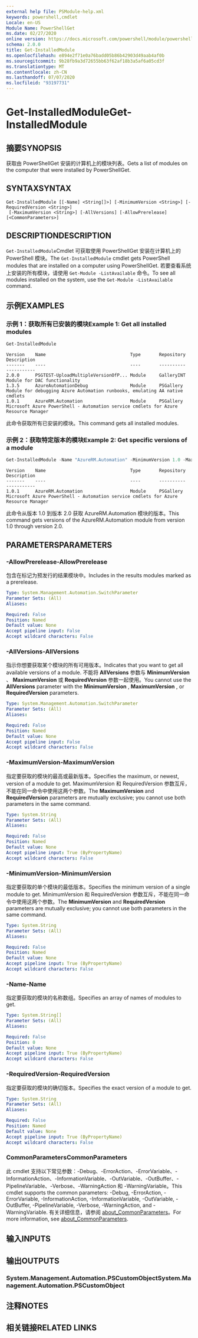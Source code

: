 ```yaml
---
external help file: PSModule-help.xml
keywords: powershell,cmdlet
Locale: en-US
Module Name: PowerShellGet
ms.date: 02/27/2020
online version: https://docs.microsoft.com/powershell/module/powershellget/get-installedmodule?view=powershell-5.1&WT.mc_id=ps-gethelp
schema: 2.0.0
title: Get-InstalledModule
ms.openlocfilehash: e894e2f71e0a76badd05b86b42903d49aab4af0b
ms.sourcegitcommit: 9b28fb9a3d72655bb63f62af18b3a5af6a05cd3f
ms.translationtype: MT
ms.contentlocale: zh-CN
ms.lasthandoff: 07/07/2020
ms.locfileid: "93197731"
---
```

# <span data-ttu-id="a86bf-103">Get-InstalledModule</span><span class="sxs-lookup"><span data-stu-id="a86bf-103">Get-InstalledModule</span></span>

## <span data-ttu-id="a86bf-104">摘要</span><span class="sxs-lookup"><span data-stu-id="a86bf-104">SYNOPSIS</span></span>
<span data-ttu-id="a86bf-105">获取由 PowerShellGet 安装的计算机上的模块列表。</span><span class="sxs-lookup"><span data-stu-id="a86bf-105">Gets a list of modules on the computer that were installed by PowerShellGet.</span></span>

## <span data-ttu-id="a86bf-106">SYNTAX</span><span class="sxs-lookup"><span data-stu-id="a86bf-106">SYNTAX</span></span>

```
Get-InstalledModule [[-Name] <String[]>] [-MinimumVersion <String>] [-RequiredVersion <String>]
 [-MaximumVersion <String>] [-AllVersions] [-AllowPrerelease] [<CommonParameters>]
```

## <span data-ttu-id="a86bf-107">DESCRIPTION</span><span class="sxs-lookup"><span data-stu-id="a86bf-107">DESCRIPTION</span></span>

<span data-ttu-id="a86bf-108">`Get-InstalledModule`Cmdlet 可获取使用 PowerShellGet 安装在计算机上的 PowerShell 模块。</span><span class="sxs-lookup"><span data-stu-id="a86bf-108">The `Get-InstalledModule` cmdlet gets PowerShell modules that are installed on a computer using PowerShellGet.</span></span> <span data-ttu-id="a86bf-109">若要查看系统上安装的所有模块，请使用 `Get-Module -ListAvailable` 命令。</span><span class="sxs-lookup"><span data-stu-id="a86bf-109">To see all modules installed on the system, use the `Get-Module -ListAvailable` command.</span></span>

## <span data-ttu-id="a86bf-110">示例</span><span class="sxs-lookup"><span data-stu-id="a86bf-110">EXAMPLES</span></span>

### <span data-ttu-id="a86bf-111">示例 1：获取所有已安装的模块</span><span class="sxs-lookup"><span data-stu-id="a86bf-111">Example 1: Get all installed modules</span></span>

```powershell
Get-InstalledModule
```

```Output
Version    Name                                Type       Repository     Description
-------    ----                                ----       ----------     -----------
2.0.0      PSGTEST-UploadMultipleVersionOfP... Module     GalleryINT     Module for DAC functionality
1.3.5      AzureAutomationDebug                Module     PSGallery      Module for debugging Azure Automation runbooks, emulating AA native cmdlets
1.0.1      AzureRM.Automation                  Module     PSGallery      Microsoft Azure PowerShell - Automation service cmdlets for Azure Resource Manager
```

<span data-ttu-id="a86bf-112">此命令获取所有已安装的模块。</span><span class="sxs-lookup"><span data-stu-id="a86bf-112">This command gets all installed modules.</span></span>

### <span data-ttu-id="a86bf-113">示例 2：获取特定版本的模块</span><span class="sxs-lookup"><span data-stu-id="a86bf-113">Example 2: Get specific versions of a module</span></span>

```powershell
Get-InstalledModule -Name "AzureRM.Automation" -MinimumVersion 1.0 -MaximumVersion 2.0
```

```Output
Version    Name                                Type       Repository     Description
-------    ----                                ----       ----------     -----------
1.0.1      AzureRM.Automation                  Module     PSGallery      Microsoft Azure PowerShell - Automation service cmdlets for Azure Resource Manager
```

<span data-ttu-id="a86bf-114">此命令从版本 1.0 到版本 2.0 获取 AzureRM.Automation 模块的版本。</span><span class="sxs-lookup"><span data-stu-id="a86bf-114">This command gets versions of the AzureRM.Automation module from version 1.0 through version 2.0.</span></span>

## <span data-ttu-id="a86bf-115">PARAMETERS</span><span class="sxs-lookup"><span data-stu-id="a86bf-115">PARAMETERS</span></span>

### <span data-ttu-id="a86bf-116">-AllowPrerelease</span><span class="sxs-lookup"><span data-stu-id="a86bf-116">-AllowPrerelease</span></span>

<span data-ttu-id="a86bf-117">包含在标记为预发行的结果模块中。</span><span class="sxs-lookup"><span data-stu-id="a86bf-117">Includes in the results modules marked as a prerelease.</span></span>

```yaml
Type: System.Management.Automation.SwitchParameter
Parameter Sets: (All)
Aliases:

Required: False
Position: Named
Default value: None
Accept pipeline input: False
Accept wildcard characters: False
```

### <span data-ttu-id="a86bf-118">-AllVersions</span><span class="sxs-lookup"><span data-stu-id="a86bf-118">-AllVersions</span></span>

<span data-ttu-id="a86bf-119">指示你想要获取某个模块的所有可用版本。</span><span class="sxs-lookup"><span data-stu-id="a86bf-119">Indicates that you want to get all available versions of a module.</span></span>
<span data-ttu-id="a86bf-120">不能将 **AllVersions** 参数与 **MinimumVersion** 、 **MaximumVersion** 或 **RequiredVersion** 参数一起使用。</span><span class="sxs-lookup"><span data-stu-id="a86bf-120">You cannot use the **AllVersions** parameter with the **MinimumVersion** , **MaximumVersion** , or **RequiredVersion** parameters.</span></span>

```yaml
Type: System.Management.Automation.SwitchParameter
Parameter Sets: (All)
Aliases:

Required: False
Position: Named
Default value: None
Accept pipeline input: False
Accept wildcard characters: False
```

### <span data-ttu-id="a86bf-121">-MaximumVersion</span><span class="sxs-lookup"><span data-stu-id="a86bf-121">-MaximumVersion</span></span>

<span data-ttu-id="a86bf-122">指定要获取的模块的最高或最新版本。</span><span class="sxs-lookup"><span data-stu-id="a86bf-122">Specifies the maximum, or newest, version of a module to get.</span></span> <span data-ttu-id="a86bf-123">MaximumVersion  和 RequiredVersion  参数互斥，不能在同一命令中使用这两个参数。</span><span class="sxs-lookup"><span data-stu-id="a86bf-123">The **MaximumVersion** and **RequiredVersion** parameters are mutually exclusive; you cannot use both parameters in the same command.</span></span>

```yaml
Type: System.String
Parameter Sets: (All)
Aliases:

Required: False
Position: Named
Default value: None
Accept pipeline input: True (ByPropertyName)
Accept wildcard characters: False
```

### <span data-ttu-id="a86bf-124">-MinimumVersion</span><span class="sxs-lookup"><span data-stu-id="a86bf-124">-MinimumVersion</span></span>

<span data-ttu-id="a86bf-125">指定要获取的单个模块的最低版本。</span><span class="sxs-lookup"><span data-stu-id="a86bf-125">Specifies the minimum version of a single module to get.</span></span> <span data-ttu-id="a86bf-126">MinimumVersion  和 RequiredVersion  参数互斥，不能在同一命令中使用这两个参数。</span><span class="sxs-lookup"><span data-stu-id="a86bf-126">The **MinimumVersion** and **RequiredVersion** parameters are mutually exclusive; you cannot use both parameters in the same command.</span></span>

```yaml
Type: System.String
Parameter Sets: (All)
Aliases:

Required: False
Position: Named
Default value: None
Accept pipeline input: True (ByPropertyName)
Accept wildcard characters: False
```

### <span data-ttu-id="a86bf-127">-Name</span><span class="sxs-lookup"><span data-stu-id="a86bf-127">-Name</span></span>

<span data-ttu-id="a86bf-128">指定要获取的模块的名称数组。</span><span class="sxs-lookup"><span data-stu-id="a86bf-128">Specifies an array of names of modules to get.</span></span>

```yaml
Type: System.String[]
Parameter Sets: (All)
Aliases:

Required: False
Position: 0
Default value: None
Accept pipeline input: True (ByPropertyName)
Accept wildcard characters: False
```

### <span data-ttu-id="a86bf-129">-RequiredVersion</span><span class="sxs-lookup"><span data-stu-id="a86bf-129">-RequiredVersion</span></span>

<span data-ttu-id="a86bf-130">指定要获取的模块的确切版本。</span><span class="sxs-lookup"><span data-stu-id="a86bf-130">Specifies the exact version of a module to get.</span></span>

```yaml
Type: System.String
Parameter Sets: (All)
Aliases:

Required: False
Position: Named
Default value: None
Accept pipeline input: True (ByPropertyName)
Accept wildcard characters: False
```

### <span data-ttu-id="a86bf-131">CommonParameters</span><span class="sxs-lookup"><span data-stu-id="a86bf-131">CommonParameters</span></span>

<span data-ttu-id="a86bf-132">此 cmdlet 支持以下常见参数：-Debug、-ErrorAction、-ErrorVariable、-InformationAction、-InformationVariable、-OutVariable、-OutBuffer、-PipelineVariable、-Verbose、-WarningAction 和 -WarningVariable。</span><span class="sxs-lookup"><span data-stu-id="a86bf-132">This cmdlet supports the common parameters: -Debug, -ErrorAction, -ErrorVariable, -InformationAction, -InformationVariable, -OutVariable, -OutBuffer, -PipelineVariable, -Verbose, -WarningAction, and -WarningVariable.</span></span> <span data-ttu-id="a86bf-133">有关详细信息，请参阅 [about_CommonParameters](../Microsoft.PowerShell.Core/About/about_CommonParameters.md)。</span><span class="sxs-lookup"><span data-stu-id="a86bf-133">For more information, see [about_CommonParameters](../Microsoft.PowerShell.Core/About/about_CommonParameters.md).</span></span>

## <span data-ttu-id="a86bf-134">输入</span><span class="sxs-lookup"><span data-stu-id="a86bf-134">INPUTS</span></span>

## <span data-ttu-id="a86bf-135">输出</span><span class="sxs-lookup"><span data-stu-id="a86bf-135">OUTPUTS</span></span>

### <span data-ttu-id="a86bf-136">System.Management.Automation.PSCustomObject</span><span class="sxs-lookup"><span data-stu-id="a86bf-136">System.Management.Automation.PSCustomObject</span></span>

## <span data-ttu-id="a86bf-137">注释</span><span class="sxs-lookup"><span data-stu-id="a86bf-137">NOTES</span></span>

## <span data-ttu-id="a86bf-138">相关链接</span><span class="sxs-lookup"><span data-stu-id="a86bf-138">RELATED LINKS</span></span>
